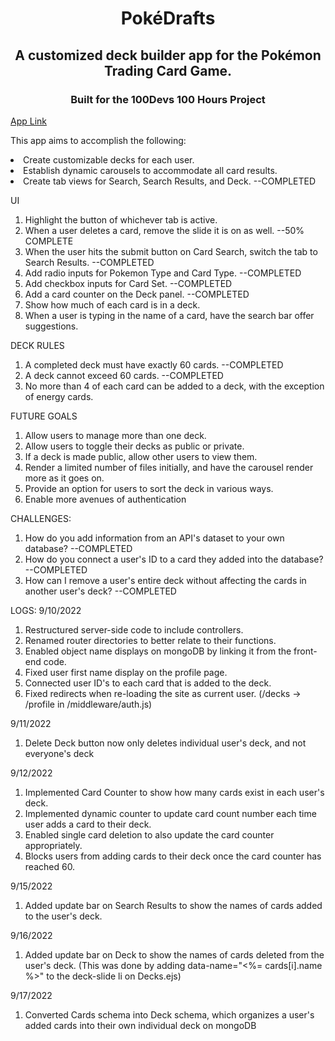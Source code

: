 <h1 align="center">PokéDrafts</h1>
<h2 align="center">A customized deck builder app for the Pokémon Trading Card Game.</h2>
<h3 align="center">Built for the 100Devs 100 Hours Project</h3>
<a href="https://github.com/ec-coding/Pkmn-TCG-Deck-Builder">App Link</a>


This app aims to accomplish the following:

<p align="left>
SERVER-SIDE
1. Utilize MVC architecture to organize all server-side code. --COMPLETED
2. Enable Google Authentication for user logins. --COMPLETED
3. Ensure that each user has access to their own individual deck. --COMPLETED
4. Connect each user's deck to a separate database (MongoDB).
5. Arrange the user's deck as an object on MongoDB. --COMPLETED
6. Successfully deploy app on Heroku. --COMPLETED
</p>
          
FRONT-END
1. Create customizable decks for each user.
2. Establish dynamic carousels to accommodate all card results.
3. Create tab views for Search, Search Results, and Deck. --COMPLETED

UI
1. Highlight the button of whichever tab is active.
2. When a user deletes a card, remove the slide it is on as well. --50% COMPLETE
3. When the user hits the submit button on Card Search, switch the tab to Search Results. --COMPLETED
4. Add radio inputs for Pokemon Type and Card Type. --COMPLETED
5. Add checkbox inputs for Card Set. --COMPLETED
6. Add a card counter on the Deck panel. --COMPLETED
7. Show how much of each card is in a deck.
8. When a user is typing in the name of a card, have the search bar offer suggestions.

DECK RULES
1. A completed deck must have exactly 60 cards. --COMPLETED
2. A deck cannot exceed 60 cards. --COMPLETED
3. No more than 4 of each card can be added to a deck, with the exception of energy cards.


FUTURE GOALS
1. Allow users to manage more than one deck.
2. Allow users to toggle their decks as public or private.
3. If a deck is made public, allow other users to view them.
4. Render a limited number of files initially, and have the carousel render more as it goes on.
5. Provide an option for users to sort the deck in various ways.
6. Enable more avenues of authentication

CHALLENGES:
1. How do you add information from an API's dataset to your own database? --COMPLETED
2. How do you connect a user's ID to a card they added into the database? --COMPLETED
3. How can I remove a user's entire deck without affecting the cards in another user's deck? --COMPLETED


LOGS:
9/10/2022
1. Restructured server-side code to include controllers.
2. Renamed router directories to better relate to their functions.
3. Enabled object name displays on mongoDB by linking it from the front-end code.
4. Fixed user first name display on the profile page.
5. Connected user ID's to each card that is added to the deck.
6. Fixed redirects when re-loading the site as current user. (/decks -> /profile in /middleware/auth.js)


9/11/2022
1. Delete Deck button now only deletes individual user's deck, and not everyone's deck

9/12/2022
1. Implemented Card Counter to show how many cards exist in each user's deck.
2. Implemented dynamic counter to update card count number each time user adds a card to their deck.
3. Enabled single card deletion to also update the card counter appropriately.
4. Blocks users from adding cards to their deck once the card counter has reached 60.

9/15/2022
1. Added update bar on Search Results to show the names of cards added to the user's deck.

9/16/2022
1. Added update bar on Deck to show the names of cards deleted from the user's deck. 
(This was done by adding data-name="<%= cards[i].name %>" to the deck-slide li on Decks.ejs)

9/17/2022
1. Converted Cards schema into Deck schema, which organizes a user's added cards into their own individual deck on mongoDB

